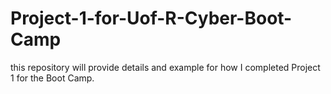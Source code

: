 # Project-1-for-Uof-R-Cyber-Boot-Camp
this repository will provide details and example for how I completed Project 1 for the Boot Camp. 
